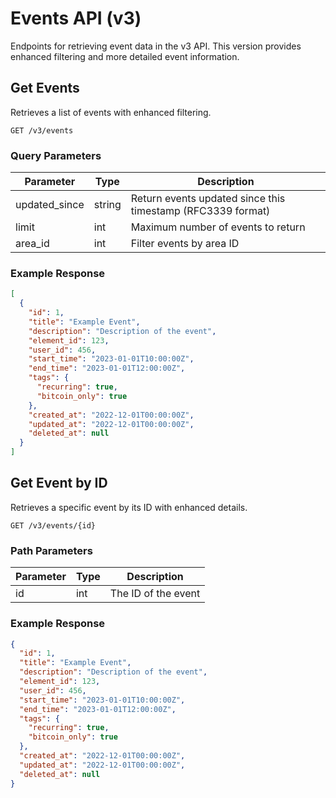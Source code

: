 
# Events API (v3)

Endpoints for retrieving event data in the v3 API. This version provides enhanced filtering and more detailed event information.

## Get Events

Retrieves a list of events with enhanced filtering.

```
GET /v3/events
```

### Query Parameters

| Parameter      | Type   | Description |
|----------------|--------|-------------|
| updated_since  | string | Return events updated since this timestamp (RFC3339 format) |
| limit          | int    | Maximum number of events to return |
| area_id        | int    | Filter events by area ID |

### Example Response

```json
[
  {
    "id": 1,
    "title": "Example Event",
    "description": "Description of the event",
    "element_id": 123,
    "user_id": 456,
    "start_time": "2023-01-01T10:00:00Z",
    "end_time": "2023-01-01T12:00:00Z",
    "tags": {
      "recurring": true,
      "bitcoin_only": true
    },
    "created_at": "2022-12-01T00:00:00Z",
    "updated_at": "2022-12-01T00:00:00Z",
    "deleted_at": null
  }
]
```

## Get Event by ID

Retrieves a specific event by its ID with enhanced details.

```
GET /v3/events/{id}
```

### Path Parameters

| Parameter | Type | Description |
|-----------|------|-------------|
| id        | int  | The ID of the event |

### Example Response

```json
{
  "id": 1,
  "title": "Example Event",
  "description": "Description of the event",
  "element_id": 123,
  "user_id": 456,
  "start_time": "2023-01-01T10:00:00Z",
  "end_time": "2023-01-01T12:00:00Z",
  "tags": {
    "recurring": true,
    "bitcoin_only": true
  },
  "created_at": "2022-12-01T00:00:00Z",
  "updated_at": "2022-12-01T00:00:00Z",
  "deleted_at": null
}
```
